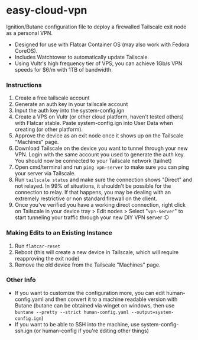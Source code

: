 # easy-cloud-vpn

Ignition/Butane configuration file to deploy a firewalled Tailscale exit node as a personal VPN. 
- Designed for use with Flatcar Container OS (may also work with Fedora CoreOS). 
- Includes Watchtower to automatically update Tailscale. 
- Using Vultr's high frequency tier of VPS, you can achieve 1Gb/s VPN speeds for $6/m with 1TB of bandwidth.

### Instructions
1. Create a free tailscale account
2. Generate an auth key in your tailscale account
3. Input the auth key into the system-config.ign
4. Create a VPS on Vultr (or other cloud platform, haven't tested others) with Flatcar stable. Paste system-config.ign into User Data when creating (or other platform).
5. Approve the device as an exit node once it shows up on the Tailscale "Machines" page.
6. Download Tailscale on the device you want to tunnel through your new VPN. Login with the same account you used to generate the auth key. You should now be connected to your Tailscale network (tailnet)
7. Open cmd/terminal and run `ping vpn-server` to make sure you can ping your server via Tailscale.
8. Run `tailscale status` and make sure the connection shows "Direct" and not relayed. In 99% of situations, it shouldn't be possible for the connection to relay. If that happens, you may be dealing with an extremely restrictive or non standard firewall on the client.
9. Once you've verified you have a working direct connection, right click on Tailscale in your device tray > Edit nodes > Select "`vpn-server`" to start tunneling your traffic through your new DIY VPN server :D


### Making Edits to an Existing Instance
1. Run `flatcar-reset`
2. Reboot (this will create a new device in Tailscale, which will require reapproving the exit node)
3. Remove the old device from the Tailscale "Machines" page.


### Other Info
- If you want to customize the configuration more, you can edit human-config.yaml and then convert it to a machine readable version with Butane (butane can be obtained via winget on windows, then use `buntane --pretty --strict human-config.yaml --output=system-config.ign`)
- If you want to be able to SSH into the machine, use system-config-ssh.ign (or human-config if you're editing other things)